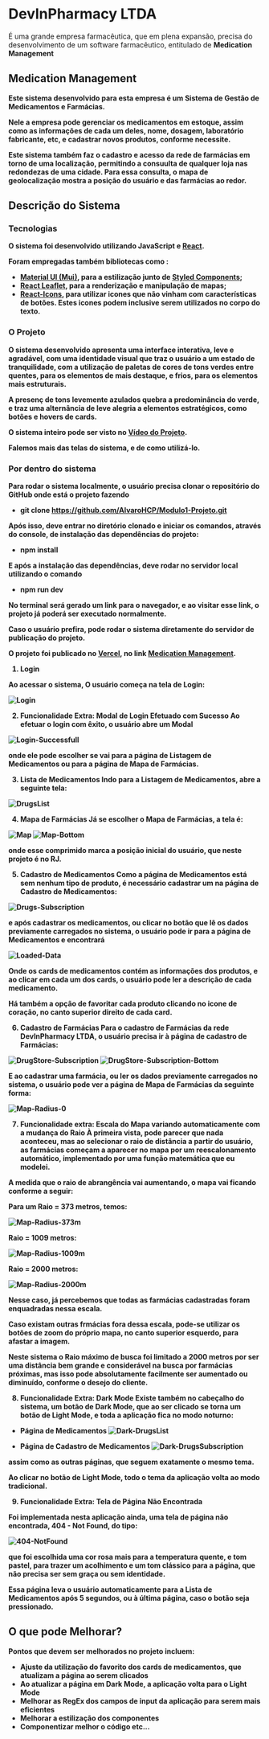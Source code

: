 # DevInPharmacy LTDA

É uma grande empresa farmacêutica, que em plena expansão, precisa do desenvolvimento de um software farmacêutico, entitulado de <b>Medication Management<b>

## Medication Management

Este sistema desenvolvido para esta empresa é um Sistema de Gestão de Medicamentos e Farmácias. 

Nele a empresa pode gerenciar os medicamentos em estoque, assim como as informações de cada um deles, nome, dosagem, laboratório fabricante, etc, e cadastrar novos produtos, conforme necessite.

Este sistema também faz o cadastro e acesso da rede de farmácias em torno de uma localização, permitindo a consuulta de qualquer loja nas redondezas de uma cidade. Para essa consulta, o mapa de geolocalização mostra a posição do usuário e das farmácias ao redor.

## Descrição do Sistema

### Tecnologias

O sistema foi desenvolvido utilizando JavaScript e [React](https://react.dev/). 

Foram empregadas também bibliotecas como :
- [Material UI (Mui)](https://mui.com/), para a estilização junto de [Styled Components](https://styled-components.com/); 
- [React Leaflet](https://react-leaflet.js.org/), para a renderização e manipulação de mapas;
- [React-Icons](https://react-icons.github.io/react-icons), para utilizar icones que não vinham com características de botões. Estes icones podem inclusive serem utilizados no corpo do texto.

### O Projeto

O sistema desenvolvido apresenta uma interface interativa, leve e agradável, com uma identidade visual que traz o usuário a um estado de tranquilidade, com a utilização de paletas de cores de tons verdes entre quentes, para os elementos de mais destaque, e frios, para os elementos mais estruturais.

A presenç de tons levemente azulados quebra a predominância do verde, e traz uma alternância de leve alegria a elementos estratégicos, como botões e hovers de cards.

O sistema inteiro pode ser visto no [Vídeo do Projeto](https://modulo1-projeto-alvaro.vercel.app/).

Falemos mais das telas do sistema, e de como utilizá-lo.

### Por dentro do sistema

Para rodar o sistema localmente, o usuário precisa clonar o repositório do GitHub onde está o projeto fazendo

- git clone https://github.com/AlvaroHCP/Modulo1-Projeto.git

Após isso, deve entrar no diretório clonado e iniciar os comandos, através do console, de instalação das dependências do projeto:

- npm install

E após a instalação das dependências, deve rodar no servidor local utilizando o comando

- npm run dev

No terminal será gerado um link para o navegador, e ao visitar esse link, o projeto já poderá ser executado normalmente.

Caso o usuário prefira, pode rodar o sistema diretamente do servidor de publicação do projeto.

O projeto foi publicado no [Vercel](https://vercel.com/), no link [Medication Management](https://modulo1-projeto-alvaro.vercel.app/). 

1. **Login**

Ao acessar o sistema, O usuário começa na tela de Login:

![Login](<./src/images/Readme/Captura22.15.23.png>)

2. **Funcionalidade Extra: Modal de Login Efetuado com Sucesso**
Ao efetuar o login com êxito, o usuário abre um Modal

![Login-Successfull](<./src/images/Readme/Captura22.15.50.png>)

onde ele pode escolher se vai para a página de Listagem de Medicamentos ou para a página de Mapa de Farmácias.

3. **Lista de Medicamentos**
Indo para a Listagem de Medicamentos, abre a seguinte tela:

![DrugsList](<./src/images/Readme/Captura22.16.14.png>)

4. **Mapa de Farmácias**
Já se escolher o Mapa de Farmácias, a tela é:

![Map](<./src/images/Readme/Captura22.17.05.png>)
![Map-Bottom](<./src/images/Readme/Captura22.17.14.png>)

onde esse comprimido marca a posição inicial do usuário, que neste projeto é no RJ.

5. **Cadastro de Medicamentos**
Como a página de Medicamentos está sem nenhum tipo de produto, é necessário cadastrar um na página de Cadastro de Medicamentos:

![Drugs-Subscription](<./src/images/Readme/Captura22.17.38.png>)

e após cadastrar os medicamentos, ou clicar no botão que lê os dados previamente carregados no sistema, o usuário pode ir para a página de Medicamentos e encontrará 

![Loaded-Data](<./src/images/Readme/Captura22.18.07.png>)

Onde os cards de medicamentos contém as informações dos produtos, e ao clicar em cada um dos cards, o usuário pode ler a descrição de cada medicamento. 

Há também a opção de favoritar cada produto clicando no icone de coração, no canto superior direito de cada card.

6. **Cadastro de Farmácias**
Para o cadastro de Farmácias da rede DevInPharmacy LTDA, o usuário precisa ir à página de cadastro de Farmácias:

![DrugStore-Subscription](<./src/images/Readme/Captura22.19.36.png>)
![DrugStore-Subscription-Bottom](<./src/images/Readme/Captura22.19.46.png>)

E ao cadastrar uma farmácia, ou ler os dados previamente carregados no sistema, o usuário pode ver a página de Mapa de Farmácias da seguinte forma:

![Map-Radius-0](<./src/images/Readme/Captura22.20.14.png>)


7. **Funcionalidade extra: Escala do Mapa variando automaticamente com a mudança do Raio**
À primeira vista, pode parecer que nada aconteceu, mas ao selecionar o raio de distância a partir do usuário, as farmácias começam a aparecer no mapa por um reescalonamento automático, implementado por uma função matemática que eu modelei.

A medida que o raio de abrangência vai aumentando, o mapa vai ficando conforme a seguir:

Para um Raio = 373 metros, temos:

![Map-Radius-373m](<./src/images/Readme/Captura22.20.27.png>)

Raio = 1009 metros:

![Map-Radius-1009m](<./src/images/Readme/Captura22.20.57.png>)

Raio = 2000 metros:

![Map-Radius-2000m](<./src/images/Readme/Captura22.21.39.png>)

Nesse caso, já percebemos que todas as farmácias cadastradas foram enquadradas nessa escala. 

Caso existam outras frmácias fora dessa escala, pode-se utilizar os botões de zoom do próprio mapa, no canto superior esquerdo, para afastar a imagem.

Neste sistema o Raio máximo de busca foi limitado a 2000 metros por ser uma distância bem grande e considerável na busca por farmácias próximas, mas isso pode absolutamente facilmente ser aumentado ou diminuído, conforme o desejo do cliente.

8. **Funcionalidade Extra: Dark Mode**
Existe também no cabeçalho do sistema, um botão de Dark Mode, que ao ser clicado se torna um botão de Light Mode, e toda a aplicação fica no modo noturno:

- **Página de Medicamentos**
![Dark-DrugsList](<./src/images/Readme/Captura22.22.42.png>)

- **Página de Cadastro de Medicamentos**
![Dark-DrugsSubscription](<./src/images/Readme/Captura22.22.56.png>)

assim como as outras páginas, que seguem exatamente o mesmo tema.

Ao clicar no botão de Light Mode, todo o tema da aplicação volta ao modo tradicional.

9. **Funcionalidade Extra: Tela de Página Não Encontrada**

Foi implementada nesta aplicação ainda, uma tela de página não encontrada, 404 - Not Found, do tipo:

![404-NotFound](<./src/images/Readme/Captura22.53.06.png>)

que foi escolhida uma cor rosa mais para a temperatura quente, e tom pastel, para trazer um acolhimento e um tom clássico para a página, que não precisa ser sem graça ou sem identidade.

Essa página leva o usuário automaticamente para a Lista de Medicamentos após 5 segundos, ou à última página, caso o botão seja pressionado.

## O que pode Melhorar?
 
 Pontos que devem ser melhorados no projeto incluem:
- Ajuste da utilização do favorito dos cards de medicamentos, que atualizam a página ao serem clicados
- Ao atualizar a página em Dark Mode, a aplicação volta para o Light Mode
- Melhorar as RegEx dos campos de input da aplicação para serem mais eficientes
- Melhorar a estilização dos componentes
- Componentizar melhor o código
 etc...
 